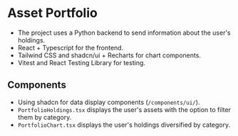 # Asset Portfolio

- The project uses a Python backend to send information about the user's holdings.
- React + Typescript for the frontend.
- Tailwind CSS and shadcn/ui + Recharts for chart components.
- Vitest and React Testing Library for testing.

## Components

- Using shadcn for data display components (`/components/ui/`).
- `PortfolioHoldings.tsx` displays the user's assets with the option to filter them by category.
- `PortfolioChart.tsx` displays the user's holdings diversified by category.
